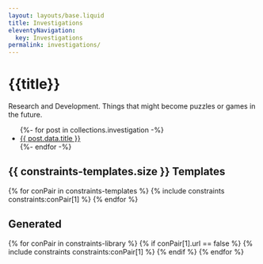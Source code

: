 ```yaml
---
layout: layouts/base.liquid
title: Investigations
eleventyNavigation:
  key: Investigations
permalink: investigations/
---
```

# {{title}}

Research and Development. Things that might become puzzles or games in the future.

<ul>
{%- for post in collections.investigation -%}
  <li><a href="{{ post.url }}">{{ post.data.title }}</a></li>
{%- endfor -%}
</ul>

## {{ constraints-templates.size }} Templates
{% for conPair in constraints-templates %}
{% include constraints constraints:conPair[1] %}
{% endfor %}

## Generated
{% for conPair in constraints-library %}
 {% if conPair[1].url == false %}
  {% include constraints constraints:conPair[1] %}
 {% endif %}
{% endfor %}
